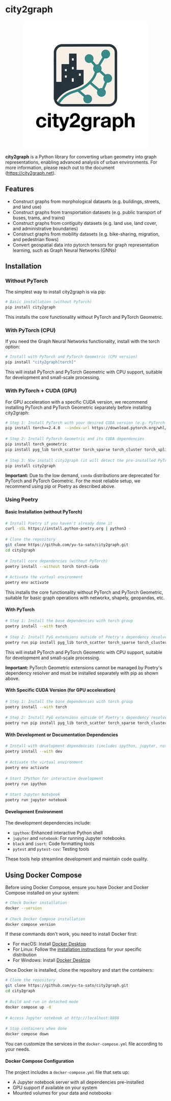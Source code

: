# city2graph

<p align="center">
  <img src="docs/source/_static/city2graph_logo_main.png" width="400" alt="city2graph logo">
</p>

**city2graph** is a Python library for converting urban geometry into graph representations, enabling advanced analysis of urban environments. For more information, please reach out to the document (https://city2graph.net).

## Features

- Construct graphs from morphological datasets (e.g. buildings, streets, and land use)
- Construct graphs from transportation datasets (e.g. public transport of buses, trams, and trains)
- Construct graphs from contiguity datasets (e.g. land use, land cover, and administrative boundaries)
- Construct graphs from mobility datasets (e.g. bike-sharing, migration, and pedestrian flows)
- Convert geospatial data into pytorch tensors for graph representation learning, such as Graph Neural Networks (GNNs)


## Installation

### Without PyTorch

The simplest way to install city2graph is via pip:

```bash
# Basic installation (without PyTorch)
pip install city2graph
```

This installs the core functionality without PyTorch and PyTorch Geometric.

### With PyTorch (CPU)

If you need the Graph Neural Networks functionality, install with the torch option:

```bash
# Install with PyTorch and PyTorch Geometric (CPU version)
pip install "city2graph[torch]"
```

This will install PyTorch and PyTorch Geometric with CPU support, suitable for development and small-scale processing.

### With PyTorch + CUDA (GPU)

For GPU acceleration with a specific CUDA version, we recommend installing PyTorch and PyTorch Geometric separately before installing city2graph:

```bash
# Step 1: Install PyTorch with your desired CUDA version (e.g. PyTorch 2.4.0 + CUDA 12.1)
pip install torch==2.4.0  --index-url https://download.pytorch.org/whl/cu121

# Step 2: Install PyTorch Geometric and its CUDA dependencies
pip install torch_geometric
pip install pyg_lib torch_scatter torch_sparse torch_cluster torch_spline_conv -f https://data.pyg.org/whl/torch-2.4.0+cu121.html

# Step 3: Now install city2graph (it will detect the pre-installed PyTorch)
pip install city2graph
```

**Important:** Due to the low demand, `conda` distributions are deprecated for PyTorch and PyTorch Geometric. For the most reliable setup, we recommend using pip or Poetry as described above.

### Using Poetry

#### Basic Installation (without PyTorch)

```bash
# Install Poetry if you haven't already done it
curl -sSL https://install.python-poetry.org | python3 -

# Clone the repository
git clone https://github.com/yu-ta-sato/city2graph.git
cd city2graph

# Install core dependencies (without PyTorch)
poetry install --without torch torch-cuda

# Activate the virtual environment
poetry env activate
```

This installs the core functionality without PyTorch and PyTorch Geometric, suitable for basic graph operations with networkx, shapely, geopandas, etc.

#### With PyTorch

```bash
# Step 1: Install the base dependencies with torch group
poetry install --with torch

# Step 2: Install PyG extensions outside of Poetry's dependency resolver
poetry run pip install pyg_lib torch_scatter torch_sparse torch_cluster torch_spline_conv -f https://data.pyg.org/whl/torch-2.4.0+cpu.html
```

This will install PyTorch and PyTorch Geometric with CPU support, suitable for development and small-scale processing.

**Important:** PyTorch Geometric extensions cannot be managed by Poetry's dependency resolver and must be installed separately with pip as shown above.

#### With Specific CUDA Version (for GPU acceleration)

```bash
# Step 1: Install the base dependencies with torch group
poetry install --with torch

# Step 2: Install PyG extensions outside of Poetry's dependency resolver with CUDA support
poetry run pip install pyg_lib torch_scatter torch_sparse torch_cluster torch_spline_conv -f https://data.pyg.org/whl/torch-2.4.0+cu121.html
```

#### With Development or Documentation Dependencies

```bash
# Install with development dependencies (includes ipython, jupyter, notebook, and code formatting tools)
poetry install --with dev

# Activate the virtual environment
poetry env activate

# Start IPython for interactive development
poetry run ipython

# Start Jupyter Notebook
poetry run jupyter notebook
```

#### Development Environment

The development dependencies include:
- `ipython`: Enhanced interactive Python shell
- `jupyter` and `notebook`: For running Jupyter notebooks
- `black` and `isort`: Code formatting tools
- `pytest` and `pytest-cov`: Testing tools

These tools help streamline development and maintain code quality.

## Using Docker Compose

Before using Docker Compose, ensure you have Docker and Docker Compose installed on your system:

```bash
# Check Docker installation
docker --version

# Check Docker Compose installation
docker compose version
```

If these commands don't work, you need to install Docker first:
- For macOS: Install [Docker Desktop](https://www.docker.com/products/docker-desktop)
- For Linux: Follow the [installation instructions](https://docs.docker.com/engine/install/) for your specific distribution
- For Windows: Install [Docker Desktop](https://www.docker.com/products/docker-desktop)

Once Docker is installed, clone the repository and start the containers:

```bash
# Clone the repository
git clone https://github.com/yu-ta-sato/city2graph.git
cd city2graph

# Build and run in detached mode
docker compose up -d

# Access Jupyter notebook at http://localhost:8888

# Stop containers when done
docker compose down
```

You can customize the services in the `docker-compose.yml` file according to your needs.

#### Docker Compose Configuration

The project includes a `docker-compose.yml` file that sets up:
- A Jupyter notebook server with all dependencies pre-installed
- GPU support if available on your system
- Mounted volumes for your data and notebooks